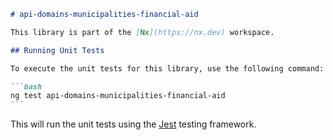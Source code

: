 ````markdown
# api-domains-municipalities-financial-aid

This library is part of the [Nx](https://nx.dev) workspace.

## Running Unit Tests

To execute the unit tests for this library, use the following command:

```bash
ng test api-domains-municipalities-financial-aid
```
````

This will run the unit tests using the [Jest](https://jestjs.io) testing framework.

```

```
